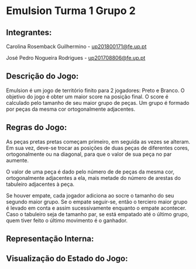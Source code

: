 # Emulsion Turma 1 Grupo 2

## Integrantes:
Carolina Rosemback Guilhermino - up201800171@fe.up.pt

José Pedro Nogueira Rodrigues - up201708806@fe.up.pt

## Descrição do Jogo:
Emulsion é um jogo de território finito para 2 jogadores: Preto e Branco. O objetivo do jogo é obter um maior score na posição final. O score é calculado pelo tamanho de seu maior grupo de peças.
Um grupo é formado por peças da mesma cor ortogonalmente adjacentes.

## Regras do Jogo:
As peças pretas pretas começam primeiro, em seguida as vezes se alteram. Em sua vez, deve-se trocar as posições de duas peças de diferentes cores, ortogonalmente ou na diagonal, para que o valor de sua peça no par aumente. 

O valor de uma peça é dado pelo número de de peças da mesma cor, ortogonalmente adjacentes a ela, mais metade do número de arestas do tabuleiro adjacentes à peça.

Se houver empate, cada jogador adiciona ao socre o tamanho do seu segundo maior grupo. Se o empate seguir-se, então o terciero maior grupo é levado em conta e assim sucessivamente enquanto o empate acontecer. Caso o tabuleiro seja de tamanho par, se está empatado até o último grupo, quem tiver feito o último movimento é o ganhador.

## Representação Interna:

## Visualização do Estado do Jogo:
